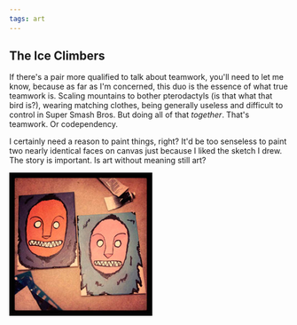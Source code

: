 ```yaml
---
tags: art
---
```


<article>
<h1>The Ice Climbers</h1>
<section>
<p>If there's a pair more qualified to talk about teamwork, you'll need to let me know, because as far as I'm concerned, this duo is the essence of what true teamwork is. Scaling mountains to bother pterodactyls (is that what that bird is?), wearing matching clothes, being generally useless and difficult to control in Super Smash Bros. But doing all of that <em>together</em>. That's teamwork. Or codependency.</p>
<p>I certainly need a reason to paint things, right? It'd be too senseless to paint two nearly identical faces on canvas just because I liked the sketch I drew. The story is important. Is art without meaning still art?</p></section>
<aside><a href="images/IceClimbers.jpg" class="fancybox" title="The Ice Climbers"><img src="images/IceClimbers-thumb.jpg" width="258" height="258"></a></aside>
</article>
<div class="clear"></div>
